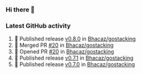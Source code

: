 ### Hi there 👋


### Latest GitHub activity
<!--START_SECTION:activity-->
1. 🚀 Published release [v0.8.0](https://github.com/Bhacaz/gostacking/releases/tag/v0.8.0) in [Bhacaz/gostacking](https://github.com/Bhacaz/gostacking)
2. 🎉 Merged PR [#20](https://github.com/Bhacaz/gostacking/pull/20) in [Bhacaz/gostacking](https://github.com/Bhacaz/gostacking)
3. 💪 Opened PR [#20](https://github.com/Bhacaz/gostacking/pull/20) in [Bhacaz/gostacking](https://github.com/Bhacaz/gostacking)
4. 🚀 Published release [v0.7.1](https://github.com/Bhacaz/gostacking/releases/tag/v0.7.1) in [Bhacaz/gostacking](https://github.com/Bhacaz/gostacking)
5. 🚀 Published release [v0.7.0](https://github.com/Bhacaz/gostacking/releases/tag/v0.7.0) in [Bhacaz/gostacking](https://github.com/Bhacaz/gostacking)
<!--END_SECTION:activity-->

<!--
**Bhacaz/bhacaz** is a ✨ _special_ ✨ repository because its `README.md` (this file) appears on your GitHub profile.

Here are some ideas to get you started:

- 🔭 I’m currently working on ...
- 🌱 I’m currently learning ...
- 👯 I’m looking to collaborate on ...
- 🤔 I’m looking for help with ...
- 💬 Ask me about ...
- 📫 How to reach me: ...
- 😄 Pronouns: ...
- ⚡ Fun fact: ...
-->
